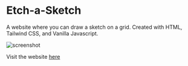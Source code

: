 # Etch-a-Sketch
A website where you can draw a sketch on a grid. Created with HTML, Tailwind CSS, and Vanilla Javascript.

![screenshot](https://gcdnb.pbrd.co/images/MuIuLfLjnyob.png)

Visit the website [here](https://trentlim.github.io/Etch-A-Sketch/)